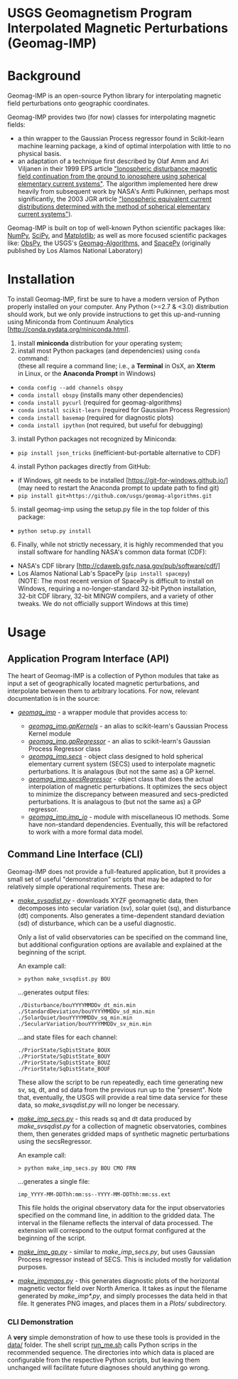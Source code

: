 USGS Geomagnetism Program Interpolated Magnetic Perturbations (Geomag-IMP)
============================================================

# Background

Geomag-IMP is an open-source Python library for interpolating magnetic field
perturbations onto geographic coordinates.

Geomag-IMP provides two (for now) classes for interpolating magnetic fields:
- a thin wrapper to the Gaussian Process regressor found in Scikit-learn machine
  learning package, a kind of optimal interpolation with little to no physical
  basis.
- an adaptation of a technique first described by Olaf Amm and Ari Viljanen in
  their 1999 EPS article ["Ionospheric disturbance magnetic field continuation
  from the ground to ionosphere using spherical elementary current
  systems"](https://www.terrapub.co.jp/journals/EPS/pdf/5106/51060431.pdf).
  The algorithm implemented here drew heavily from subsequent work by NASA's
  Antti Pulkinnen, perhaps most significantly, the 2003 JGR article
  ["Ionospheric equivalent current distributions determined with the method of
  spherical elementary current
  systems"](http://onlinelibrary.wiley.com/doi/10.1029/2001JA005085/full)).

Geomag-IMP is built on top of well-known Python scientific packages like:
[NumPy](http://www.numpy.org/), [SciPy](https://www.scipy.org/), and
[Matplotlib](http://matplotlib.org/); as well as more focused scientific
packages like: [ObsPy](https://github.com/obspy/obspy/wiki), the USGS's
[Geomag-Algorithms](https://github.com/usgs/geomag-algorithms), and
[SpacePy](https://pythonhosted.org/SpacePy/) (originally published by Los Alamos
National Laboratory)

# Installation

To install Geomag-IMP, first be sure to have a modern version of Python properly
installed on your computer. Any Python (>=2.7 & <3.0) distribution should work,
but we only provide instructions to get this up-and-running using Miniconda from
Continuum Analytics [http://conda.pydata.org/miniconda.html].

1. install **miniconda** distribution for your operating system;
2. install most Python packages (and dependencies) using `conda` command:  
   (these all require a command line; i.e., a **Terminal** in OsX, an **Xterm**    
    in Linux, or the **Anaconda Prompt** in Windows)
  - `conda config --add channels obspy`
  - `conda install obspy` (installs many other dependencies)
  - `conda install pycurl` (required for geomag-algorithms)
  - `conda install scikit-learn` (required for Gaussian Process Regression)
  - `conda install basemap` (required for diagnostic plots)
  - `conda install ipython` (not required, but useful for debugging)
3. install Python packages not recognized by Miniconda:
  - `pip install json_tricks` (inefficient-but-portable alternative to CDF)
4. install Python packages directly from GitHub:
  - if Windows, git needs to be installed [https://git-for-windows.github.io/]  
    (may need to restart the Anaconda prompt to update path to find git)
  - `pip install git+https://github.com/usgs/geomag-algorithms.git`
5. install geomag-imp using the setup.py file in the top folder of this package:
  - `python setup.py install`
6. Finally, while not strictly necessary, it is highly recommended that you
   install software for handling NASA's common data format (CDF):
  - NASA's CDF library [http://cdaweb.gsfc.nasa.gov/pub/software/cdf/]
  - Los Alamos National Lab's SpacePy (`pip install spacepy`)  
    (NOTE: The most recent version of SpacePy is difficult to install on  
      Windows, requiring a no-longer-standard 32-bit Python installation,  
      32-bit CDF library, 32-bit MINGW compilers, and a variety of other  
      tweaks. We do not officially support Windows at this time)


# Usage

## Application Program Interface (API)

The heart of Geomag-IMP is a collection of Python modules that take as input a
set of geographically located magnetic perturbations, and interpolate between
them to arbitrary locations. For now, relevant documentation is in the source:

- [*geomag_imp*](./geomag_imp/__init__.py) - a wrapper module that provides
  access to:  

  - [*geomag_imp.gpKernels*](https://github.com/scikit-learn/scikit-learn/blob/master/sklearn/gaussian_process/kernels.py) - an alias to scikit-learn's Gaussian Process Kernel module
  - [*geomag_imp.gpRegressor*](https://github.com/scikit-learn/scikit-learn/blob/master/sklearn/gaussian_process/gpr.py) - an alias to scikit-learn's Gaussian Process Regressor class
  - [*geomag_imp.secs*](./geomag_imp/secs.py) - object class designed to hold
    spherical elementary current system (SECS) used to interpolate magnetic perturbations. It is analagous (but not the same as) a GP kernel.
  - [*geomag_imp.secsRegressor*](./geomag_imp/secs.py) - object class that does
    the actual interpolation of magnetic perturbations. It optimizes the secs
    object to minimize the discrepancy between measured and secs-predicted
    perturbations. It is analagous to (but not the same as) a GP regressor.
  - [*geomag_imp.imp_io*](./geomag_imp/imp_io.py) - module with miscellaneous
    IO methods. Some have non-standard dependencies. Eventually, this will be
    refactored to work with a more formal data model.

## Command Line Interface (CLI)

Geomag-IMP does not provide a full-featured application, but it provides a small
set of useful "demonstration" scripts that may be adapted to for relatively
simple operational requirements. These are:

- [*make_svsqdist.py*](./bin/make_svsqdist.py) - downloads XYZF geomagnetic
  data, then decomposes into  secular variation (sv), solar quiet (sq), and
  disturbance (dt) components. Also generates a time-dependent standard
  deviation (sd) of disturbance, which can be a useful diagnostic.

  Only a list of valid observatories can be specified on the command line, but
  additional configuration options are available and explained at the beginning
  of the script.

  An example call:
  ```
  > python make_svsqdist.py BOU
  ```
  ...generates output files:
  ```
  ./Disturbance/bouYYYYMMDDv_dt_min.min
  ./StandardDeviation/bouYYYYMMDDv_sd_min.min
  ./SolarQuiet/bouYYYYMMDDv_sq_min.min
  ./SecularVariation/bouYYYYMMDDv_sv_min.min
  ```
  ...and state files for each channel:
  ```
  ./PriorState/SqDistState_BOUX
  ./PriorState/SqDistState_BOUY
  ./PriorState/SqDistState_BOUZ
  ./PriorState/SqDistState_BOUF
  ```
  These allow the script to be run repeatedly, each time generating new sv, sq,
  dt, and sd data from the previous run up to the "present". Note that,
  eventually, the USGS will provide a real time data service for these data, so
  *make_svsqdist.py* will no longer be necessary.

- [*make_imp_secs.py*](./bin/make_imp_secs.py) - this reads sq and dt data
  produced by *make_svsqdist.py* for a collection of magnetic observatories,
  combines them, then generates gridded maps of synthetic magnetic perturbations using the secsRegressor.

  An example call:
  ```
  > python make_imp_secs.py BOU CMO FRN
  ```
  ...generates a single file:
  ```
  imp_YYYY-MM-DDThh:mm:ss--YYYY-MM-DDThh:mm:ss.ext
  ```
  This file holds the original observatory data for the input observatories
  specified on the command line, in addition to the gridded data. The interval
  in the filename reflects the interval of data processed. The extension will
  correspond to the output format configured at the beginning of the script.

- [*make_imp_gp.py*](./bin/make_imp_gp.py) - similar to *make_imp_secs.py*, but
  uses Gaussian Process regressor instead of SECS. This is included mostly for validation purposes.

- [*make_impmaps.py*](./bin/make_impmaps.py) - this generates diagnostic plots
  of the horizontal magnetic vector field over North America. It takes as input
  the filename generated by *make_imp&ast;.py*, and simply processes the data
  held in that file. It generates PNG images, and places them in a *Plots/*
  subdirectory.

### CLI Demonstration

A **very** simple demonstration of how to use these tools is provided in the
[data/](./data/) folder. The shell script [run_me.sh](./data/run_me.sh) calls
Python scrips in the recommended sequence. The directories into which data is
placed are configurable from the respective Python scripts, but leaving them unchanged will facilitate future diagnoses should anything go wrong.

